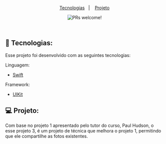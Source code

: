 <p align="center">
  <a href="#-tecnologias">Tecnologias</a>&nbsp;&nbsp;&nbsp;|&nbsp;&nbsp;&nbsp;
  <a href="#-projeto">Projeto</a>
</p>

<p align="center">
 <img src="https://img.shields.io/static/v1?label=PRs&message=welcome&color=49AA26&labelColor=000000" alt="PRs welcome!" />
</p>

<br>





## 🚀 Tecnologias:

Esse projeto foi desenvolvido com as seguintes tecnologias:

Linguagem:

- [Swift](https://www.swift.org/)

Framework:

- [UIKit](https://developer.apple.com/documentation/uikit)


## 💻 Projeto:

<p align="left">
Com base no projeto 1 apresentado pelo tutor do curso, Paul Hudson, o esse projeto 3, é um projeto de técnica que melhora o projeto 1, permitindo que ele compartilhe as fotos existentes.
</p>




